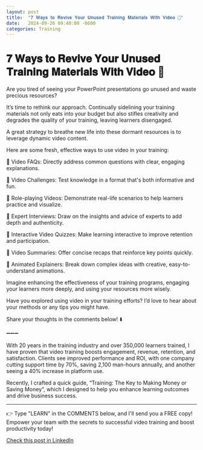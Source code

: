 ```yaml
---
layout: post
title:  "𝟕 𝐖𝐚𝐲𝐬 𝐭𝐨 𝐑𝐞𝐯𝐢𝐯𝐞 𝐘𝐨𝐮𝐫 𝐔𝐧𝐮𝐬𝐞𝐝 𝐓𝐫𝐚𝐢𝐧𝐢𝐧𝐠 𝐌𝐚𝐭𝐞𝐫𝐢𝐚𝐥𝐬 𝐖𝐢𝐭𝐡 𝐕𝐢𝐝𝐞𝐨 🎥"
date:   2024-09-26 09:40:00 -0600
categories: Training
---
```


# 𝟕 𝐖𝐚𝐲𝐬 𝐭𝐨 𝐑𝐞𝐯𝐢𝐯𝐞 𝐘𝐨𝐮𝐫 𝐔𝐧𝐮𝐬𝐞𝐝 𝐓𝐫𝐚𝐢𝐧𝐢𝐧𝐠 𝐌𝐚𝐭𝐞𝐫𝐢𝐚𝐥𝐬 𝐖𝐢𝐭𝐡 𝐕𝐢𝐝𝐞𝐨 🎥

Are you tired of seeing your PowerPoint presentations go unused and waste precious resources?

It’s time to rethink our approach. Continually sidelining your training materials not only eats into your budget but also stifles creativity and degrades the quality of your training, leaving learners disengaged.

A great strategy to breathe new life into these dormant resources is to leverage dynamic video content. 

Here are some fresh, effective ways to use video in your training:

🔳 Video FAQs: Directly address common questions with clear, engaging explanations.

🔳 Video Challenges: Test knowledge in a format that's both informative and fun.

🔳 Role-playing Videos: Demonstrate real-life scenarios to help learners practice and visualize.

🔳 Expert Interviews: Draw on the insights and advice of experts to add depth and authenticity.

🔳 Interactive Video Quizzes: Make learning interactive to improve retention and participation.

🔳 Video Summaries: Offer concise recaps that reinforce key points quickly.

🔳 Animated Explainers: Break down complex ideas with creative, easy-to-understand animations.

Imagine enhancing the effectiveness of your training programs, engaging your learners more deeply, and using your resources more wisely.

Have you explored using video in your training efforts? I’d love to hear about your methods or any tips you might have. 

Share your thoughts in the comments below! ⬇️

➖➖➖

With 20 years in the training industry and over 350,000 learners trained, I have proven that video training boosts engagement, revenue, retention, and satisfaction. Clients see improved performance and ROI, with one company cutting support time by 70%, saving 2,100 man-hours annually, and another seeing a 40% increase in platform use.

Recently, I crafted a quick guide, “Training: The Key to Making Money or Saving Money”, which I designed to help you enhance learning outcomes and drive business success.

*****
👉 Type "LEARN" in the COMMENTS below, and I'll send you a FREE copy! Empower your team with the secrets to successful video training and boost productivity today!

[Check this post in LinkedIn](link)